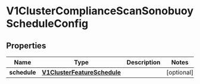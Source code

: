 # V1ClusterComplianceScanSonobuoyScheduleConfig

## Properties
Name | Type | Description | Notes
------------ | ------------- | ------------- | -------------
**schedule** | [**V1ClusterFeatureSchedule**](V1ClusterFeatureSchedule.md) |  |  [optional]
